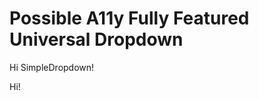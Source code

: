# Possible A11y Fully Featured Universal Dropdown

<SimpleDropdown>

Hi SimpleDropdown!

</SimpleDropdown>

<Dropdown>

Hi!

</Dropdown>

<script>
import SimpleDropdown from '$libs/dropdown/SimpleDropdown.svelte'
import Dropdown from '$libs/dropdown/Dropdown.svelte'
</script>

